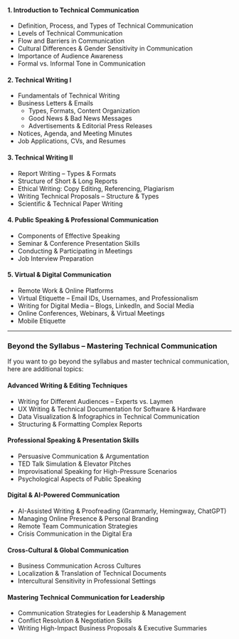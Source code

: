 #### **1. Introduction to Technical Communication**

- Definition, Process, and Types of Technical Communication
- Levels of Technical Communication
- Flow and Barriers in Communication
- Cultural Differences & Gender Sensitivity in Communication
- Importance of Audience Awareness
- Formal vs. Informal Tone in Communication

#### **2. Technical Writing I**

- Fundamentals of Technical Writing
- Business Letters & Emails
    - Types, Formats, Content Organization
    - Good News & Bad News Messages
    - Advertisements & Editorial Press Releases
- Notices, Agenda, and Meeting Minutes
- Job Applications, CVs, and Resumes

#### **3. Technical Writing II**

- Report Writing – Types & Formats
- Structure of Short & Long Reports
- Ethical Writing: Copy Editing, Referencing, Plagiarism
- Writing Technical Proposals – Structure & Types
- Scientific & Technical Paper Writing

#### **4. Public Speaking & Professional Communication**

- Components of Effective Speaking
- Seminar & Conference Presentation Skills
- Conducting & Participating in Meetings
- Job Interview Preparation

#### **5. Virtual & Digital Communication**

- Remote Work & Online Platforms
- Virtual Etiquette – Email IDs, Usernames, and Professionalism
- Writing for Digital Media – Blogs, LinkedIn, and Social Media
- Online Conferences, Webinars, & Virtual Meetings
- Mobile Etiquette

---

### **Beyond the Syllabus – Mastering Technical Communication**

If you want to go beyond the syllabus and master technical communication, here are additional topics:

#### **Advanced Writing & Editing Techniques**

- Writing for Different Audiences – Experts vs. Laymen
- UX Writing & Technical Documentation for Software & Hardware
- Data Visualization & Infographics in Technical Communication
- Structuring & Formatting Complex Reports

#### **Professional Speaking & Presentation Skills**

- Persuasive Communication & Argumentation
- TED Talk Simulation & Elevator Pitches
- Improvisational Speaking for High-Pressure Scenarios
- Psychological Aspects of Public Speaking

#### **Digital & AI-Powered Communication**

- AI-Assisted Writing & Proofreading (Grammarly, Hemingway, ChatGPT)
- Managing Online Presence & Personal Branding
- Remote Team Communication Strategies
- Crisis Communication in the Digital Era

#### **Cross-Cultural & Global Communication**

- Business Communication Across Cultures
- Localization & Translation of Technical Documents
- Intercultural Sensitivity in Professional Settings

#### **Mastering Technical Communication for Leadership**

- Communication Strategies for Leadership & Management
- Conflict Resolution & Negotiation Skills
- Writing High-Impact Business Proposals & Executive Summaries